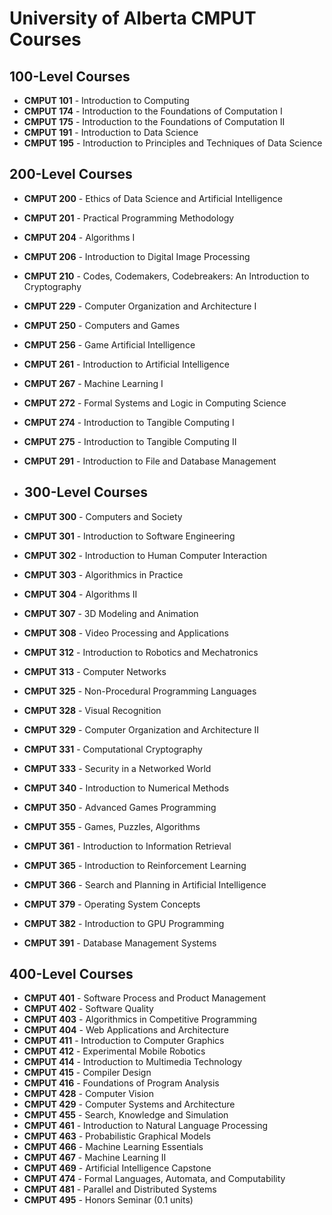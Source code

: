 # University of Alberta CMPUT Courses

## 100-Level Courses

- **CMPUT 101** - Introduction to Computing
- **CMPUT 174** - Introduction to the Foundations of Computation I
- **CMPUT 175** - Introduction to the Foundations of Computation II
- **CMPUT 191** - Introduction to Data Science
- **CMPUT 195** - Introduction to Principles and Techniques of Data Science

## 200-Level Courses

- **CMPUT 200** - Ethics of Data Science and Artificial Intelligence
- **CMPUT 201** - Practical Programming Methodology
- **CMPUT 204** - Algorithms I
- **CMPUT 206** - Introduction to Digital Image Processing
- **CMPUT 210** - Codes, Codemakers, Codebreakers: An Introduction to Cryptography
- **CMPUT 229** - Computer Organization and Architecture I
- **CMPUT 250** - Computers and Games
- **CMPUT 256** - Game Artificial Intelligence
- **CMPUT 261** - Introduction to Artificial Intelligence
- **CMPUT 267** - Machine Learning I
- **CMPUT 272** - Formal Systems and Logic in Computing Science
- **CMPUT 274** - Introduction to Tangible Computing I
- **CMPUT 275** - Introduction to Tangible Computing II
- **CMPUT 291** - Introduction to File and Database Management

- ## 300-Level Courses

- **CMPUT 300** - Computers and Society
- **CMPUT 301** - Introduction to Software Engineering
- **CMPUT 302** - Introduction to Human Computer Interaction
- **CMPUT 303** - Algorithmics in Practice
- **CMPUT 304** - Algorithms II
- **CMPUT 307** - 3D Modeling and Animation
- **CMPUT 308** - Video Processing and Applications
- **CMPUT 312** - Introduction to Robotics and Mechatronics
- **CMPUT 313** - Computer Networks
- **CMPUT 325** - Non-Procedural Programming Languages
- **CMPUT 328** - Visual Recognition
- **CMPUT 329** - Computer Organization and Architecture II
- **CMPUT 331** - Computational Cryptography
- **CMPUT 333** - Security in a Networked World
- **CMPUT 340** - Introduction to Numerical Methods
- **CMPUT 350** - Advanced Games Programming
- **CMPUT 355** - Games, Puzzles, Algorithms
- **CMPUT 361** - Introduction to Information Retrieval
- **CMPUT 365** - Introduction to Reinforcement Learning
- **CMPUT 366** - Search and Planning in Artificial Intelligence
- **CMPUT 379** - Operating System Concepts
- **CMPUT 382** - Introduction to GPU Programming
- **CMPUT 391** - Database Management Systems

## 400-Level Courses

- **CMPUT 401** - Software Process and Product Management
- **CMPUT 402** - Software Quality
- **CMPUT 403** - Algorithmics in Competitive Programming
- **CMPUT 404** - Web Applications and Architecture
- **CMPUT 411** - Introduction to Computer Graphics
- **CMPUT 412** - Experimental Mobile Robotics
- **CMPUT 414** - Introduction to Multimedia Technology
- **CMPUT 415** - Compiler Design
- **CMPUT 416** - Foundations of Program Analysis
- **CMPUT 428** - Computer Vision
- **CMPUT 429** - Computer Systems and Architecture
- **CMPUT 455** - Search, Knowledge and Simulation
- **CMPUT 461** - Introduction to Natural Language Processing
- **CMPUT 463** - Probabilistic Graphical Models
- **CMPUT 466** - Machine Learning Essentials
- **CMPUT 467** - Machine Learning II
- **CMPUT 469** - Artificial Intelligence Capstone
- **CMPUT 474** - Formal Languages, Automata, and Computability
- **CMPUT 481** - Parallel and Distributed Systems
- **CMPUT 495** - Honors Seminar (0.1 units)
